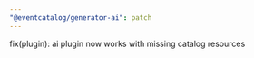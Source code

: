 ```yaml
---
"@eventcatalog/generator-ai": patch
---
```


fix(plugin): ai plugin now works with missing catalog resources
